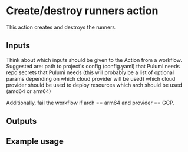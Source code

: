 # Create/destroy runners action

This action creates and destroys the runners.

## Inputs

Think about which inputs should be given to the Action from a workflow. Suggested are: 
path to project's config  (config.yaml) that Pulumi needs
repo secrets that Pulumi needs (this will probably be a list of optional params depending on which cloud provider will be used)
which cloud provider  should be used to deploy resources
which arch should be used (amd64 or arm64)

Additionally, fail the workflow if arch == arm64 and provider == GCP.

## Outputs


## Example usage

